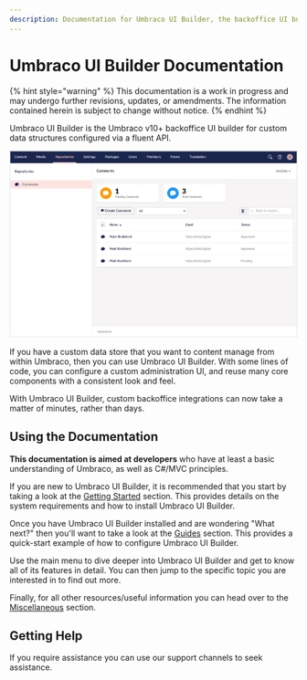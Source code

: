 ```yaml
---
description: Documentation for Umbraco UI Builder, the backoffice UI builder for Umbraco.
---
```


# Umbraco UI Builder Documentation

{% hint style="warning" %}
This documentation is a work in progress and may undergo further revisions, updates, or amendments. The information contained herein is subject to change without notice.
{% endhint %}

Umbraco UI Builder is the Umbraco v10+ backoffice UI builder for custom data structures configured via a fluent API.

![Example Umbraco UI Builder UI](images/comments_listview.png)

If you have a custom data store that you want to content manage from within Umbraco, then you can use Umbraco UI Builder. With some lines of code, you can configure a custom administration UI, and reuse many core components with a consistent look and feel.

With Umbraco UI Builder, custom backoffice integrations can now take a matter of minutes, rather than days.

## Using the Documentation

**This documentation is aimed at developers** who have at least a basic understanding of Umbraco, as well as C#/MVC principles.

If you are new to Umbraco UI Builder, it is recommended that you start by taking a look at the [Getting Started](./getting-started/overview.md) section. This provides details on the system requirements and how to install Umbraco UI Builder.

Once you have Umbraco UI Builder installed and are wondering "What next?" then you'll want to take a look at the [Guides](./guides/creating-your-first-integration.md) section. This provides a quick-start example of how to configure Umbraco UI Builder.

Use the main menu to dive deeper into Umbraco UI Builder and get to know all of its features in detail. You can then jump to the specific topic you are interested in to find out more.

Finally, for all other resources/useful information you can head over to the [Miscellaneous](./miscellaneous/conventions.md) section.

## Getting Help

If you require assistance you can use our support channels to seek assistance.
